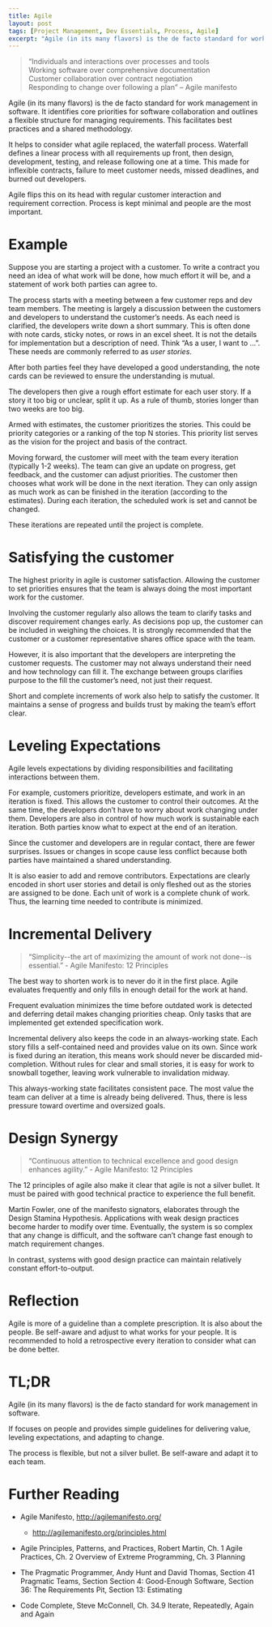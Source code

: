 ```yaml
---
title: Agile
layout: post
tags: [Project Management, Dev Essentials, Process, Agile]
excerpt: "Agile (in its many flavors) is the de facto standard for work management in software. It identifies core priorities for software collaboration and outlines a flexible structure for managing requirements. This facilitates best practices and a shared methodology."
---
```


>   “Individuals and interactions over processes and tools  
>   Working software over comprehensive documentation  
>   Customer collaboration over contract negotiation  
>   Responding to change over following a plan” – Agile manifesto

Agile (in its many flavors) is the de facto standard for work management in
software. It identifies core priorities for software collaboration and outlines
a flexible structure for managing requirements. This facilitates best practices
and a shared methodology.

It helps to consider what agile replaced, the waterfall process. Waterfall
defines a linear process with all requirements up front, then design,
development, testing, and release following one at a time. This made for
inflexible contracts, failure to meet customer needs, missed deadlines, and
burned out developers.

Agile flips this on its head with regular customer interaction and requirement
correction. Process is kept minimal and people are the most important.

Example
=======

Suppose you are starting a project with a customer. To write a contract you need
an idea of what work will be done, how much effort it will be, and a statement
of work both parties can agree to.

The process starts with a meeting between a few customer reps and dev team
members. The meeting is largely a discussion between the customers and
developers to understand the customer’s needs. As each need is clarified, the
developers write down a short summary. This is often done with note cards,
sticky notes, or rows in an excel sheet. It is not the details for
implementation but a description of need. Think “As a user, I want to …”. These
needs are commonly referred to as *user stories*.

After both parties feel they have developed a good understanding, the note cards
can be reviewed to ensure the understanding is mutual.

The developers then give a rough effort estimate for each user story. If a story
it too big or unclear, split it up. As a rule of thumb, stories longer than two
weeks are too big.

Armed with estimates, the customer prioritizes the stories. This could be
priority categories or a ranking of the top N stories. This priority list serves
as the vision for the project and basis of the contract.

Moving forward, the customer will meet with the team every iteration (typically
1-2 weeks). The team can give an update on progress, get feedback, and the
customer can adjust priorities. The customer then chooses what work will be done
in the next iteration. They can only assign as much work as can be finished in
the iteration (according to the estimates). During each iteration, the scheduled
work is set and cannot be changed.

These iterations are repeated until the project is complete.

Satisfying the customer
=======================

The highest priority in agile is customer satisfaction. Allowing the customer to
set priorities ensures that the team is always doing the most important work for
the customer.

Involving the customer regularly also allows the team to clarify tasks and
discover requirement changes early. As decisions pop up, the customer can be
included in weighing the choices. It is strongly recommended that the customer
or a customer representative shares office space with the team.

However, it is also important that the developers are interpreting the customer
requests. The customer may not always understand their need and how technology
can fill it. The exchange between groups clarifies purpose to the fill the
customer’s need, not just their request.

Short and complete increments of work also help to satisfy the customer. It
maintains a sense of progress and builds trust by making the team’s effort
clear.

Leveling Expectations
=====================

Agile levels expectations by dividing responsibilities and facilitating
interactions between them.

For example, customers prioritize, developers estimate, and work in an iteration
is fixed. This allows the customer to control their outcomes. At the same time,
the developers don’t have to worry about work changing under them. Developers
are also in control of how much work is sustainable each iteration. Both parties
know what to expect at the end of an iteration.

Since the customer and developers are in regular contact, there are fewer
surprises. Issues or changes in scope cause less conflict because both parties
have maintained a shared understanding.

It is also easier to add and remove contributors. Expectations are clearly
encoded in short user stories and detail is only fleshed out as the stories are
assigned to be done. Each unit of work is a complete chunk of work. Thus, the
learning time needed to contribute is minimized.

Incremental Delivery
====================

>   “Simplicity--the art of maximizing the amount of work not done--is
>   essential.” - Agile Manifesto: 12 Principles

The best way to shorten work is to never do it in the first place. Agile
evaluates frequently and only fills in enough detail for the work at hand.

Frequent evaluation minimizes the time before outdated work is detected and
deferring detail makes changing priorities cheap. Only tasks that are
implemented get extended specification work.

Incremental delivery also keeps the code in an always-working state. Each story
fills a self-contained need and provides value on its own. Since work is fixed
during an iteration, this means work should never be discarded mid-completion.
Without rules for clear and small stories, it is easy for work to snowball
together, leaving work vulnerable to invalidation midway.

This always-working state facilitates consistent pace. The most value the team
can deliver at a time is already being delivered. Thus, there is less pressure
toward overtime and oversized goals.

Design Synergy
==============

>   “Continuous attention to technical excellence and good design enhances
>   agility.” - Agile Manifesto: 12 Principles

The 12 principles of agile also make it clear that agile is not a silver bullet.
It must be paired with good technical practice to experience the full benefit.

Martin Fowler, one of the manifesto signators, elaborates through the Design Stamina Hypothesis. Applications with weak design practices become harder to modify over time. Eventually, the system is so complex that any change is difficult, and the software can’t change fast enough to match requirement changes.

In contrast, systems with good design practice can maintain relatively constant effort-to-output.  


Reflection
==========

Agile is more of a guideline than a complete prescription. It is also about the
people. Be self-aware and adjust to what works for your people. It is
recommended to hold a retrospective every iteration to consider what can be done
better.

TL;DR
=====

Agile (in its many flavors) is the de facto standard for work management in
software.

If focuses on people and provides simple guidelines for delivering value,
leveling expectations, and adapting to change.

The process is flexible, but not a silver bullet. Be self-aware and adapt it to
each team.

Further Reading
===============

-   Agile Manifesto, <http://agilemanifesto.org/>

    -   <http://agilemanifesto.org/principles.html>

-   Agile Principles, Patterns, and Practices, Robert Martin, Ch. 1 Agile
    Practices, Ch. 2 Overview of Extreme Programming, Ch. 3 Planning

-   The Pragmatic Programmer, Andy Hunt and David Thomas, Section 41 Pragmatic
    Teams, Section Section 4: Good-Enough Software, Section 36: The Requirements
    Pit, Section 13: Estimating

-   Code Complete, Steve McConnell, Ch. 34.9 Iterate, Repeatedly, Again and
    Again
